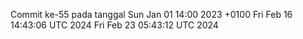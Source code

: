 Commit ke-55 pada tanggal Sun Jan 01 14:00 2023 +0100
Fri Feb 16 14:43:06 UTC 2024
Fri Feb 23 05:43:12 UTC 2024

